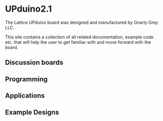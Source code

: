 # UPduino2.1
The Lattice UPduino board was designed and manufactured by Gnarly Grey LLC.

This site contains a collection of all related documentation, example code etc. that will help the user to get familiar with and move forward with the board.

## Discussion boards
## Programming
## Applications
## Example Designs
